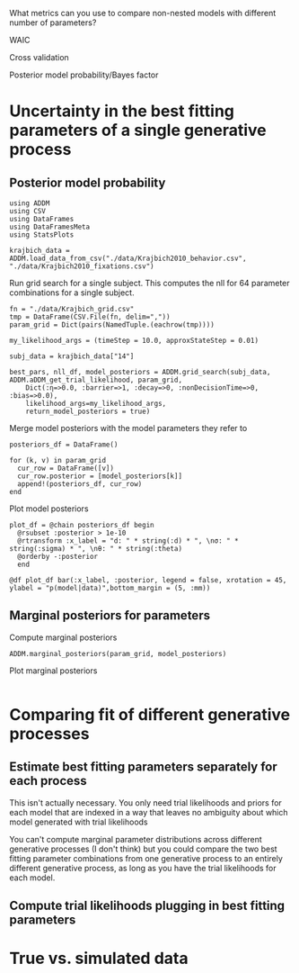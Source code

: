 
What metrics can you use to compare non-nested models with different number of parameters?

WAIC

Cross validation

Posterior model probability/Bayes factor

# Uncertainty in the best fitting parameters of a single generative process

## Posterior model probability

```@repl 1
using ADDM
using CSV
using DataFrames
using DataFramesMeta
using StatsPlots
```

```@repl 1
krajbich_data = ADDM.load_data_from_csv("./data/Krajbich2010_behavior.csv", "./data/Krajbich2010_fixations.csv")
```

Run grid search for a single subject. This computes the nll for 64 parameter combinations for a single subject.

```@repl 1
fn = "./data/Krajbich_grid.csv"
tmp = DataFrame(CSV.File(fn, delim=","))
param_grid = Dict(pairs(NamedTuple.(eachrow(tmp))))

my_likelihood_args = (timeStep = 10.0, approxStateStep = 0.01)

subj_data = krajbich_data["14"]
  
best_pars, nll_df, model_posteriors = ADDM.grid_search(subj_data, ADDM.aDDM_get_trial_likelihood, param_grid, 
    Dict(:η=>0.0, :barrier=>1, :decay=>0, :nonDecisionTime=>0, :bias=>0.0), 
    likelihood_args=my_likelihood_args, 
    return_model_posteriors = true)

```

Merge model posteriors with the model parameters they refer to

```@repl 1
posteriors_df = DataFrame()

for (k, v) in param_grid
  cur_row = DataFrame([v])
  cur_row.posterior = [model_posteriors[k]]
  append!(posteriors_df, cur_row)
end
```

Plot model posteriors

```@repl 1
plot_df = @chain posteriors_df begin
  @rsubset :posterior > 1e-10
  @rtransform :x_label = "d: " * string(:d) * ", \nσ: " * string(:sigma) * ", \nθ: " * string(:theta) 
  @orderby -:posterior
  end

@df plot_df bar(:x_label, :posterior, legend = false, xrotation = 45, ylabel = "p(model|data)",bottom_margin = (5, :mm))
```

## Marginal posteriors for parameters


Compute marginal posteriors

```@repl 1
ADDM.marginal_posteriors(param_grid, model_posteriors)
```

Plot marginal posteriors

```@repl 1
```

# Comparing fit of different generative processes

## Estimate best fitting parameters separately for each process

This isn't actually necessary. You only need trial likelihoods and priors for each model that are indexed in a way that leaves no ambiguity about which model generated with trial likelihoods

You can't compute marginal parameter distributions across different generative processes (I don't think) but you could compare the two best fitting parameter combinations from one generative process to an entirely different generative process, as long as you have the trial likelihoods for each model.

## Compute trial likelihoods plugging in best fitting parameters


# True vs. simulated data